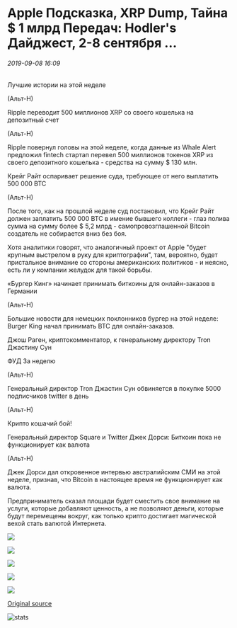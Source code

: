 # Apple Подсказка, XRP Dump, Тайна $ 1 млрд Передач: Hodler's Дайджест, 2-8 сентября ...

###### 2019-09-08 16:09

Лучшие истории на этой неделе

(Альт-Н)

Ripple переводит 500 миллионов XRP со своего кошелька на депозитный счет

(Альт-Н)

Ripple повернул головы на этой неделе, когда данные из Whale Alert предложил fintech стартап перевел 500 миллионов токенов XRP из своего депозитного кошелька - средства на сумму $ 130 млн.

Крейг Райт оспаривает решение суда, требующее от него выплатить 500 000 BTC

(Альт-Н)

После того, как на прошлой неделе суд постановил, что Крейг Райт должен заплатить 500 000 BTC в имение бывшего коллеги - глаз полива сумма на сумму более $ 5,2 млрд - самопровозглашенной Bitcoin создатель не собирается вниз без боя.

Хотя аналитики говорят, что аналогичный проект от Apple "будет крупным выстрелом в руку для криптографии", там, вероятно, будет пристальное внимание со стороны американских политиков - и неясно, есть ли у компании желудок для такой борьбы.

«Бургер Кинг» начинает принимать биткоины для онлайн-заказов в Германии

(Альт-Н)

Большие новости для немецких поклонников бургер на этой неделе: Burger King начал принимать BTC для онлайн-заказов.

Джош Раген, криптокомментатор, к генеральному директору Tron Джастину Сун

ФУД За неделю

(Альт-Н)

Генеральный директор Tron Джастин Сун обвиняется в покупке 5000 подписчиков twitter в день

(Альт-Н)

Крипто кошачий бой!

Генеральный директор Square и Twitter Джек Дорси: Биткоин пока не функционирует как валюта

(Альт-Н)

Джек Дорси дал откровенное интервью австралийским СМИ на этой неделе, признав, что Bitcoin в настоящее время не функционирует как валюта.

Предприниматель сказал площади будет сместить свое внимание на услуги, которые добавляют ценность, а не позволяют деньги, которые будут перемещены вокруг, как только крипто достигает магической вехой стать валютой Интернета.

![](https://s3.cointelegraph.com/storage/uploads/view/70e8797ea74ed475a882fabab8d6401d.jpg)

![](https://s3.cointelegraph.com/storage/uploads/view/3b983bc7afbe3dbd9ea6c72c72f75e07.png)

![](https://s3.cointelegraph.com/storage/uploads/view/700c3d0bcc8f0e27a045f14c989f4ee5.jpg)

![](https://s3.cointelegraph.com/storage/uploads/view/7bc82c494b07b481e09e9663dcc31c5e.jpg)

![](https://s3.cointelegraph.com/storage/uploads/view/307a83f38c2ca021b5e3f2c111309606.jpg)

[Original source](https://cointelegraph.com/news/apple-hint-xrp-dump-mystery-1-billion-transfer-hodlers-digest-sept-28)

![stats](https://c.statcounter.com/11760860/0/a89fa40b/1/ "stats")
